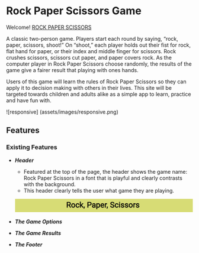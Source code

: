 # Rock Paper Scissors Game

Welcome! [ROCK PAPER SCISSORS](https://shankar2311.github.io/Rock-Paper-Scissor/)

A classic two-person game. Players start each round by saying, “rock, paper, scissors, shoot!” On “shoot,” each player holds out their fist for rock, flat hand for paper, or their index and middle finger for scissors. Rock crushes scissors, scissors cut paper, and paper covers rock. As the computer player in Rock Paper Scissors choose randomly, the results of the game give a fairer result that playing with ones hands.

Users of this game will learn the rules of Rock Paper Scissors so they can apply it to decision making with others in their lives. This site will be targeted towards children and adults alike as a simple app to learn, practice and have fun with.

![responsive] (assets/images/responsive.png)

## Features

### Existing Features


- ***Header***
    - Featured at the top of the page, the header shows the game name: Rock Paper Scissors in a font that is playful and clearly contrasts with the background.
    - This header clearly tells the user what game they are playing.
    
    ![header](assets/images/header.png)

- ***The Game Options***

- ***The Game Results***

- ***The Footer***
